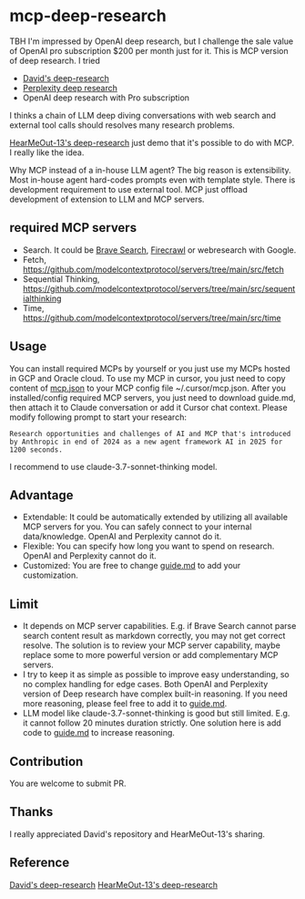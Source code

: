 # mcp-deep-research

TBH I'm impressed by OpenAI deep research, but I challenge the sale value of OpenAI pro subscription $200 per month just for it. This is MCP version of deep research. I tried 
- [David's deep-research](https://github.com/dzhng/deep-research)
- [Perplexity deep research](https://www.perplexity.ai/)
- OpenAI deep research with Pro subscription

I thinks a chain of LLM deep diving conversations with web search and external tool calls should resolves many research problems.

[HearMeOut-13's deep-research](https://www.reddit.com/r/ClaudeAI/comments/1ijg50g/guide_setting_up_deep_research_capabilities_with/) just demo that it's possible to do with MCP. I really like the idea.

Why MCP instead of a in-house LLM agent? The big reason is extensibility. Most in-house agent hard-codes prompts even with template style. There is development requirement to use external tool. MCP just offload development of extension to LLM and MCP servers.

## required MCP servers
- Search. It could be [Brave Search](https://github.com/modelcontextprotocol/servers/tree/main/src/brave-search), [Firecrawl](https://github.com/mendableai/firecrawl-mcp-server) or webresearch with Google.
- Fetch, https://github.com/modelcontextprotocol/servers/tree/main/src/fetch
- Sequential Thinking, https://github.com/modelcontextprotocol/servers/tree/main/src/sequentialthinking
- Time, https://github.com/modelcontextprotocol/servers/tree/main/src/time


## Usage
You can install required MCPs by yourself or you just use my MCPs hosted in GCP and Oracle cloud. To use my MCP in cursor, you just need to copy content of [mcp.json](https://raw.githubusercontent.com/bobbercheng/mcp-deep-research/main/mcp.json) to your MCP config file ~/.cursor/mcp.json. After you installed/config required MCP servers, you just need to download guide.md, then attach it to Claude conversation or add it Cursor chat context. Please modify following prompt to start your research:

```Research opportunities and challenges of AI and MCP that's introduced by Anthropic in end of 2024 as a new agent framework AI in 2025 for 1200 seconds.```

I recommend to use claude-3.7-sonnet-thinking model.

## Advantage
- Extendable: It could be automatically extended by utilizing all available MCP servers for you. You can safely connect to your internal data/knowledge. OpenAI and Perplexity cannot do it.
- Flexible: You can specify how long you want to spend on research. OpenAI and Perplexity cannot do it.
- Customized: You are free to change [guide.md](https://raw.githubusercontent.com/bobbercheng/mcp-deep-research/main/guide.md) to add your customization.

## Limit
- It depends on MCP server capabilities. E.g. if Brave Search cannot parse search content result as markdown correctly, you may not get correct resolve. The solution is to review your MCP server capability, maybe replace some to more powerful version or add complementary MCP servers.
- I try to keep it as simple as possible to improve easy understanding, so no complex handling for edge cases. Both OpenAI and Perplexity version of Deep research have complex built-in reasoning. If you need more reasoning, please feel free to add it to [guide.md](https://raw.githubusercontent.com/bobbercheng/mcp-deep-research/main/guide.md).
- LLM model like claude-3.7-sonnet-thinking is good but still limited. E.g. it cannot follow 20 minutes duration strictly. One solution here is add code to [guide.md](https://raw.githubusercontent.com/bobbercheng/mcp-deep-research/main/guide.md) to increase reasoning. 

## Contribution
You are welcome to submit PR.

## Thanks
I really appreciated David's repository and HearMeOut-13's sharing.


## Reference
[David's deep-research](https://github.com/dzhng/deep-research)
[HearMeOut-13's deep-research](https://www.reddit.com/r/ClaudeAI/comments/1ijg50g/guide_setting_up_deep_research_capabilities_with/)

